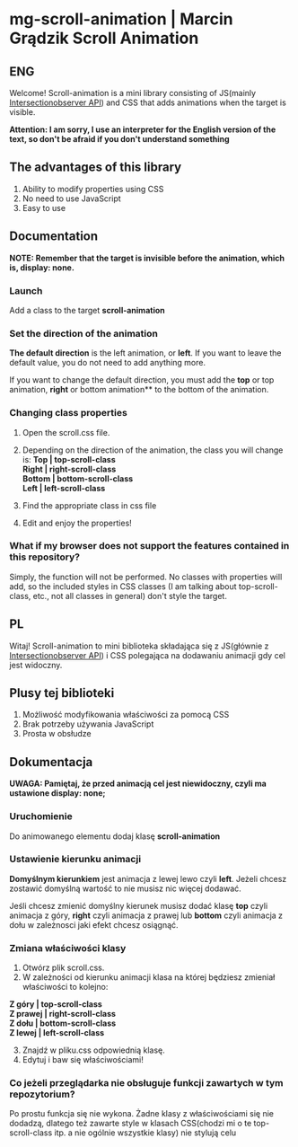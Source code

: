 # mg-scroll-animation | Marcin Grądzik Scroll Animation

ENG
--
Welcome! Scroll-animation is a mini library consisting of JS(mainly [Intersectionobserver API](https://developer.mozilla.org/en-US/docs/Web/API/Intersection_Observer_API)) and CSS that adds animations when the target is visible.

**Attention: I am sorry, I use an interpreter for the English version of the text, so don't be afraid if you don't understand something** 

## The advantages of this library 

1. Ability to modify properties using CSS 
2. No need to use JavaScript 
3. Easy to use

## Documentation

**NOTE: Remember that the target is invisible before the animation, which is, display: none.**

### Launch

Add a class to the target **scroll-animation**

### Set the direction of the animation

**The default direction** is the left animation, or **left**. If you want to leave the default value, you do not need to add anything more.

If you want to change the default direction, you must add the **top** or top animation, **right** or bottom animation** to the bottom of the animation.

### Changing class properties
1. Open the scroll.css file. 
2. Depending on the direction of the animation, the class you will change is:
**Top | top-scroll-class** <br> 
**Right | right-scroll-class** <br> 
**Bottom | bottom-scroll-class** <br> 
**Left | left-scroll-class** <br> 

3. Find the appropriate class in css file
4. Edit and enjoy the properties!

### What if my browser does not support the features contained in this repository?
Simply, the function will not be performed. No classes with properties will add, so the included styles in CSS classes (I am talking about top-scroll-class, etc., not all classes in general) don't style the target.

PL
--

Witaj! Scroll-animation to mini biblioteka składająca się z JS(głównie z [Intersectionobserver API](https://developer.mozilla.org/en-US/docs/Web/API/Intersection_Observer_API)) i CSS polegająca na dodawaniu animacji gdy cel jest widoczny. 

## Plusy tej biblioteki

1. Możliwość modyfikowania właściwości za pomocą CSS
2. Brak potrzeby używania JavaScript
3. Prosta w obsłudze

## Dokumentacja

**UWAGA: Pamiętaj, że przed animacją cel jest niewidoczny, czyli ma ustawione display: none;**

### Uruchomienie

Do animowanego elementu dodaj klasę **scroll-animation**

### Ustawienie kierunku animacji

**Domyślnym kierunkiem** jest animacja z lewej lewo czyli **left**.
Jeżeli chcesz zostawić domyślną wartość to nie musisz nic więcej dodawać.

Jeśli chcesz zmienić domyślny kierunek musisz dodać klasę **top** czyli animacja z góry, **right** czyli animacja z prawej lub **bottom** czyli animacja z dołu w zależnosci jaki efekt chcesz osiągnąć.

### Zmiana właściwości klasy

1. Otwórz plik scroll.css. 
2. W zależności od kierunku animacji klasa na której będziesz zmieniał właściwości to kolejno: 

**Z góry | top-scroll-class** <br>
**Z prawej | right-scroll-class** <br>
**Z dołu | bottom-scroll-class** <br>
**Z lewej | left-scroll-class** <br>

3. Znajdź w pliku.css odpowiednią klasę. 
4. Edytuj i baw się właściwościami!

### Co jeżeli przeglądarka nie obsługuje funkcji zawartych w tym repozytorium?

Po prostu funkcja się nie wykona. Żadne klasy z właściwościami się nie dodadzą, dlatego też zawarte style w klasach CSS(chodzi mi o te top-scroll-class itp. a nie ogólnie wszystkie klasy) nie stylują celu